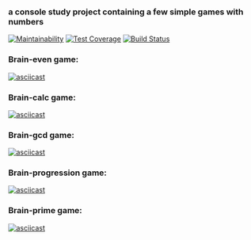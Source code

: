 ### a console study project containing a few simple games with numbers
[![Maintainability](https://api.codeclimate.com/v1/badges/9c144fcbd1360013890d/maintainability)](https://codeclimate.com/github/mpokrovsky/project-lvl1-s352/maintainability)
[![Test Coverage](https://api.codeclimate.com/v1/badges/9c144fcbd1360013890d/test_coverage)](https://codeclimate.com/github/mpokrovsky/project-lvl1-s352/test_coverage)
[![Build Status](https://travis-ci.org/mpokrovsky/Brain-games.svg?branch=master)](https://travis-ci.org/mpokrovsky/Brain-games)

### Brain-even game:

[![asciicast](https://asciinema.org/a/228619.png)](https://asciinema.org/a/228619)

### Brain-calc game:

[![asciicast](https://asciinema.org/a/228664.png)](https://asciinema.org/a/228664)

### Brain-gcd game:

[![asciicast](https://asciinema.org/a/228666.png)](https://asciinema.org/a/228666)

### Brain-progression game:

[![asciicast](https://asciinema.org/a/228669.png)](https://asciinema.org/a/228669)

### Brain-prime game:

[![asciicast](https://asciinema.org/a/228670.png)](https://asciinema.org/a/228670)
